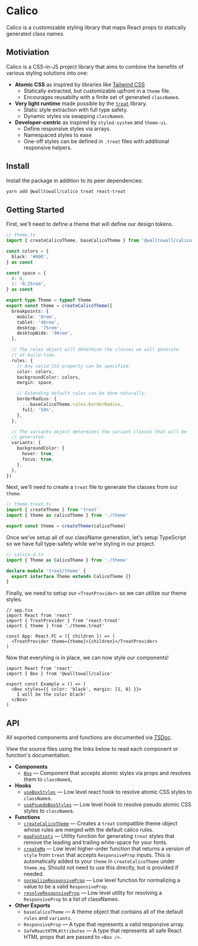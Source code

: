 # Calico

Calico is a customizable styling library that maps React props to statically
generated class names.

## Motiviation

Calico is a CSS-in-JS project library that aims to combine the benefits of
various styling solutions into one:

- **Atomic CSS** as inspired by libraries like
  [Tailwind CSS](https://tailwindcss.com)
  - Statically extracted, but customizable upfront in a `theme` file.
  - Encourages reusabilty with a finite set of generated `className`s.
- **Very light runtime** made possible by the
  [`treat`](https://seek-oss.github.io/treat/) library.
  - Static style extraction with full type safety.
  - Dynamic styles via swapping `className`s.
- **Developer-centric** as inspired by `styled-system` and `theme-ui`.
  - Define responsive styles via arrays.
  - Namespaced styles to ease
  - One-off styles can be defined in `.treat` files with additional responsive
    helpers.

## Install

Install the package in addition to its peer dependencies:

```bash
yarn add @walltowall/calico treat react-treat
```

## Getting Started

First, we'll need to define a theme that will define our design tokens.

```ts
// theme.ts
import { createCalicoTheme, baseCalicoTheme } from '@walltowall/calico'

const colors = {
  black: '#000',
} as const

const space = {
  0: 0,
  1: '0.25rem',
} as const

export type Theme = typeof theme
export const theme = createCalicoTheme({
  breakpoints: {
    mobile: '0rem',
    tablet: '48rem',
    desktop: '75rem',
    desktopWide: '90rem',
  },

  // The rules object will determine the classes we will generate
  // at build-time.
  rules: {
    // Any valid CSS property can be specified.
    color: colors,
    backgroundColor: colors,
    margin: space,

    // Extending default rules can be done naturally:
    borderRadius: {
      ...baseCalicoTheme.rules.borderRadius,
      full: '50%',
    },
  },

  // The variants object determines the variant classes that will be
  // generated.
  variants: {
    backgroundColor: {
      hover: true,
      focus: true,
    },
  },
})
```

Next, we'll need to create a `treat` file to generate the classes from our
`theme`.

```ts
// theme.treat.ts
import { createTheme } from 'treat'
import { theme as calicoTheme } from './theme'

export const theme = createTheme(calicoTheme)
```

Once we've setup all of our className generation, let's setup TypeScript so we
have full type-safety while we're styling in our project.

```ts
// calico.d.ts
import { Theme as CalicoTheme } from './theme'

declare module 'treat/theme' {
  export interface Theme extends CalicoTheme {}
}
```

Finally, we need to setup our `<TreatProvider>` so we can utilize our theme
styles.

```tsx
// app.tsx
import React from 'react'
import { TreatProvider } from 'react-treat'
import { theme } from './theme.treat'

const App: React.FC = ({ children }) => (
  <TreatProvider theme={theme}>{children}</TreatProvider>
)
```

Now that everyhing is in place, we can now style our components!

```tsx
import React from 'react'
import { Box } from '@walltowall/calico'

export const Example = () => (
  <Box styles={{ color: 'black', margin: [1, 0] }}>
    I will be the color black!
  </Box>
)
```

## API

All exported components and functions are documented via
[TSDoc](https://github.com/microsoft/tsdoc).

View the source files using the links below to read each component or function's
documentation.

- **Components**
  - [`Box`](./src/Box.tsx) — Component that accepts atomic styles via props and
    resolves them to `className`s,
- **Hooks**
  - [`useBoxStyles`](./src/useBoxStyles.ts) — Low level react hook to resolve
    atomic CSS styles to `className`s.
  - [`usePsuedoBoxStyles`](./src/useBoxStyles.ts) — Low level hook to resolve
    pseudo atomic CSS styles to `className`s.
- **Functions**
  - [`createCalicoTheme`](./src/createCalicoTheme.ts) — Creates a `treat`
    compatible theme object whose rules are merged with the default calico
    rules.
  - [`mapFontsets`](./src/mapFontsets.ts) — Utiltiy function for generating
    `treat` styles that remove the leading and trailing white-space for your
    fonts.
  - [`createMq`](./src/createMq.ts) — Low level higher-order function that
    returns a version of `style` from `treat` that accepts `ResponsiveProp`
    inputs. This is automatically added to your `theme` in `createCalicoTheme`
    under `theme.mq`. Should not need to use this directly, but is provided if
    needed.
  - [`normalizeResponsiveProp`](./src/utils.ts) — Low level function for
    normalizing a value to be a valid `ResponsiveProp`.
  - [`resolveResponsiveProp`](./src/utils.ts) — Low level utility for resolving
    a `ResponsiveProp` to a list of classNames.
- **Other Exports**
  - `baseCalicoTheme` — A theme object that contains all of the default `rules`
    and `variants`.
  - `ResponsiveProp` — A type that represents a valid responsive array.
  - `SafeReactHTMLAttributes` — A type that represents all safe React HTML props
    that are passed to `<Box />`.
